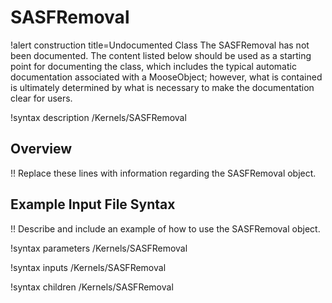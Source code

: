 # SASFRemoval

!alert construction title=Undocumented Class
The SASFRemoval has not been documented. The content listed below should be used as a starting point for
documenting the class, which includes the typical automatic documentation associated with a
MooseObject; however, what is contained is ultimately determined by what is necessary to make the
documentation clear for users.

!syntax description /Kernels/SASFRemoval

## Overview

!! Replace these lines with information regarding the SASFRemoval object.

## Example Input File Syntax

!! Describe and include an example of how to use the SASFRemoval object.

!syntax parameters /Kernels/SASFRemoval

!syntax inputs /Kernels/SASFRemoval

!syntax children /Kernels/SASFRemoval
